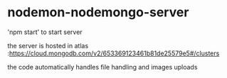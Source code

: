 # nodemon-nodemongo-server

'npm start' to start server

the server is hosted in atlas :https://cloud.mongodb.com/v2/653369123461b81de25579e5#/clusters

the code automatically handles file handling and images uploads
